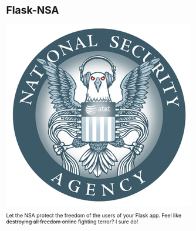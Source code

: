 Flask-NSA
=========
![](nsa-eagle.png)

Let the NSA protect the freedom of the users of your Flask app. Feel like ~~destroying all freedom online~~ fighting terror? I sure do!
